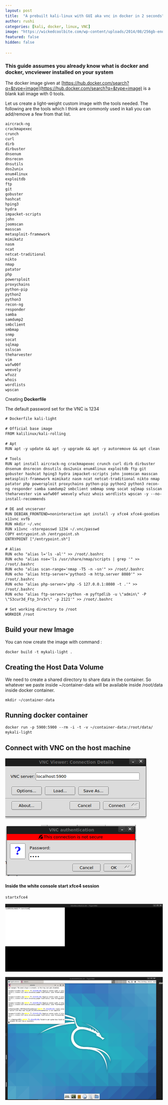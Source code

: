```yaml
---
layout: post
title:  "A prebuilt kali-linux with GUI aka vnc in docker in 2 seconds"
author: rushi
categories: [kali, docker, linux, VNC]
image: "https://wickedcoolbite.com/wp-content/uploads/2014/08/256gb-enough-storage-600x350.jpeg"
featured: false
hidden: false

---
```




### This guide assumes you already know what is docker and docker, vncviewer installed on your system

The docker image given at [https://hub.docker.com/search?q=&type=image](https://hub.docker.com/search?q=&type=image) is a blank kali image with 0 tools. 

Let us create a light-weight custom image with the tools needed. The following are the tools which I think are commonly used in kali you can add/remove a few from that list.

```
aircrack-ng
crackmapexec
crunch
curl
dirb
dirbuster
dnsenum
dnsrecon
dnsutils
dos2unix
enum4linux
exploitdb
ftp
git
gobuster
hashcat
hping3
hydra
impacket-scripts
john
joomscan
masscan
metasploit-framework
mimikatz
nasm
ncat
netcat-traditional
nikto
nmap
patator
php
powersploit
proxychains
python-pip
python2
python3
recon-ng
responder
samba
samdump2
smbclient
smbmap
snmp
socat
sqlmap
sslscan
theharvester
vim
wafw00f
weevely
wfuzz
whois
wordlists
wpscan
```



Creating <b>Dockerfile</b>

The default password set for the VNC is 1234

```
# Dockerfile kali-light

# Official base image
FROM kalilinux/kali-rolling

# Apt
RUN apt -y update && apt -y upgrade && apt -y autoremove && apt clean

# Tools
RUN apt install aircrack-ng crackmapexec crunch curl dirb dirbuster dnsenum dnsrecon dnsutils dos2unix enum4linux exploitdb ftp git gobuster hashcat hping3 hydra impacket-scripts john joomscan masscan metasploit-framework mimikatz nasm ncat netcat-traditional nikto nmap patator php powersploit proxychains python-pip python2 python3 recon-ng responder samba samdump2 smbclient smbmap snmp socat sqlmap sslscan theharvester vim wafw00f weevely wfuzz whois wordlists wpscan -y --no-install-recommends

# DE and vncserver
RUN DEBIAN_FRONTEND=noninteractive apt install -y xfce4 xfce4-goodies x11vnc xvfb 
RUN mkdir ~/.vnc
RUN x11vnc -storepasswd 1234 ~/.vnc/passwd
COPY entrypoint.sh /entrypoint.sh
ENTRYPOINT ["/entrypoint.sh"]

# Alias
RUN echo "alias l='ls -al'" >> /root/.bashrc
RUN echo "alias nse='ls /usr/share/nmap/scripts | grep '" >> /root/.bashrc
RUN echo "alias scan-range='nmap -T5 -n -sn'" >> /root/.bashrc
RUN echo "alias http-server='python3 -m http.server 8080'" >> /root/.bashrc
RUN echo "alias php-server='php -S 127.0.0.1:8080 -t .'" >> /root/.bashrc
RUN echo "alias ftp-server='python -m pyftpdlib -u \"admin\" -P \"S3cur3d_Ftp_3rv3r\" -p 2121'" >> /root/.bashrc

# Set working directory to /root
WORKDIR /root

```



## Build your new Image

You can now create the image with command : 

`docker build -t mykali-light .`



## Creating the Host Data Volume

We need to create a shared directory to share data in the container. So whatever we paste inside ~/container-data will be available inside /root/data inside docker container.

```
mkdir ~/container-data
```

## Running docker container

```
docker run -p 5900:5900 --rm -i -t -v ~/container-data:/root/data/ mykali-light 
```



## Connect with VNC on the host machine

![image-20200514151415924](../img/2020-05-14-Docker-VNC/image-20200514151415924.png)



![image-20200514151439585](../img/2020-05-14-Docker-VNC/image-20200514151439585.png)



#### Inside the white console start xfce4 session

```
startxfce4
```



![image-20200514145259098](../img/2020-05-14-Docker-VNC/image-20200514145259098.png)



![image-20200514151538620](../img/2020-05-14-Docker-VNC/image-20200514151538620.png)